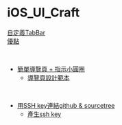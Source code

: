 # iOS_UI_Craft

[自定義TabBar](https://www.appcoda.com.tw/uitabbarcontroller/)
<br>
[優點](https://medium.com/@nwy0206/swift%E7%AD%86%E8%A8%98-tab-bar-2ddba7d56587)

<br>

- [簡單導覽頁 + 指示小圓圈](https://www.linkedin.com/pulse/using-ios-pageviewcontroller-without-storyboards-paul-tangen/) 
  - [導覽頁設計範本](https://medium.com/inspiration-supply/examples-of-onboarding-design-in-mobile-apps-2243ca298b8b)

<br>

- [用SSH key連結github & sourcetree](https://www.youtube.com/watch?v=ouO4BpGvEnE)
  - [產生ssh key](https://help.github.com/en/articles/generating-a-new-ssh-key-and-adding-it-to-the-ssh-agent)
